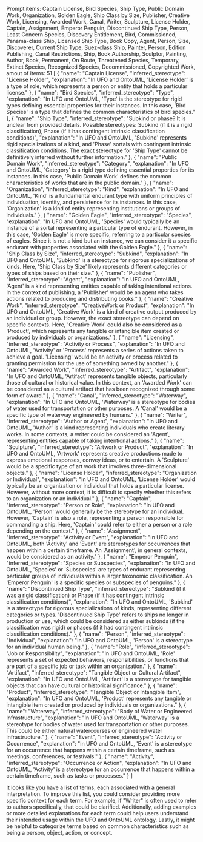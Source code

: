 Prompt items: 
Captain License, Bird Species, Ship Type, Public Domain Work, Organization, Golden Eagle, Ship Class by Size, Publisher, Creative Work, Licensing, Awarded Work, Canal, Writer, Sculpture, License Holder, Captain, Assignment, Emperor Penguin, Discontinued Ship Type, Person, Least Concern Species, Discovery Entitlement, Bird, Commissioned, Panama-class Ship, Licensed Ship Type, Book Copy, Agent, Person, Size, Discoverer, Current Ship Type, Suez-class Ship, Painter, Person, Edition Publishing, Canal Restrictions, Ship, Book Authorship, Sculptor, Painting, Author, Book, Permanent, On Route, Threatened Species, Temporary, Extinct Species, Recognized Species, Decommissioned, Copyrighted Work, 
amout of items: 51
 [
    {
        "name": "Captain License",
        "inferred_stereotype": "License Holder",
        "explanation": "In UFO and OntoUML, 'License Holder' is a type of role, which represents a person or entity that holds a particular license."
    },
    {
        "name": "Bird Species",
        "inferred_stereotype": "Type",
        "explanation": "In UFO and OntoUML, 'Type' is the stereotype for rigid types defining essential properties for their instances. In this case, 'Bird Species' is a type that defines the common characteristics of bird species."
    },
    {
        "name": "Ship Type",
        "inferred_stereotype": "Subkind or phase? It is unclear from provided details. Possible stereotypes: Subkind (if it is a rigid classification), Phase (if it has contingent intrinsic classification conditions)",
        "explanation": "In UFO and OntoUML, 'Subkind' represents rigid specializations of a kind, and 'Phase' sortals with contingent intrinsic classification conditions. The exact stereotype for 'Ship Type' cannot be definitively inferred without further information."
    },
    {
        "name": "Public Domain Work",
        "inferred_stereotype": "Category",
        "explanation": "In UFO and OntoUML, 'Category' is a rigid type defining essential properties for its instances. In this case, 'Public Domain Work' defines the common characteristics of works that are in the public domain."
    },
    {
        "name": "Organization",
        "inferred_stereotype": "Kind",
        "explanation": "In UFO and OntoUML, 'Kind' is a fundamental endurant type with uniform principles of individuation, identity, and persistence for its instances. In this case, 'Organization' is a kind of entity representing institutions or groups of individuals."
    },
    {
        "name": "Golden Eagle",
        "inferred_stereotype": "Species",
        "explanation": "In UFO and OntoUML, 'Species' would typically be an instance of a sortal representing a particular type of endurant. However, in this case, 'Golden Eagle' is more specific, referring to a particular species of eagles. Since it is not a kind but an instance, we can consider it a specific endurant with properties associated with the Golden Eagle."
    },
    {
        "name": "Ship Class by Size",
        "inferred_stereotype": "Subkind",
        "explanation": "In UFO and OntoUML, 'Subkind' is a stereotype for rigorous specializations of kinds. Here, 'Ship Class by Size' likely represents different categories or types of ships based on their size."
    },
    {
        "name": "Publisher",
        "inferred_stereotype": "Agent",
        "explanation": "In UFO and OntoUML, 'Agent' is a kind representing entities capable of taking intentional actions. In the context of publishing, a 'Publisher' would be an agent who takes actions related to producing and distributing books."
    },
    {
        "name": "Creative Work",
        "inferred_stereotype": "CreativeWork or Product",
        "explanation": "In UFO and OntoUML, 'Creative Work' is a kind of creative output produced by an individual or group. However, the exact stereotype can depend on specific contexts. Here, 'Creative Work' could also be considered as a 'Product', which represents any tangible or intangible item created or produced by individuals or organizations."
    },
    {
        "name": "Licensing",
        "inferred_stereotype": "Activity or Process",
        "explanation": "In UFO and OntoUML, 'Activity' or 'Process' represents a series of actions taken to achieve a goal. 'Licensing' would be an activity or process related to granting permission for the use of something owned by another."
    },
    {
        "name": "Awarded Work",
        "inferred_stereotype": "Artifact",
        "explanation": "In UFO and OntoUML, 'Artifact' represents tangible objects, particularly those of cultural or historical value. In this context, an 'Awarded Work' can be considered as a cultural artifact that has been recognized through some form of award."
    },
    {
        "name": "Canal",
        "inferred_stereotype": "Waterway",
        "explanation": "In UFO and OntoUML, 'Waterway' is a stereotype for bodies of water used for transportation or other purposes. A 'Canal' would be a specific type of waterway engineered by humans."
    },
    {
        "name": "Writer",
        "inferred_stereotype": "Author or Agent",
        "explanation": "In UFO and OntoUML, 'Author' is a kind representing individuals who create literary works. In some contexts, a writer could be considered an 'Agent', representing entities capable of taking intentional actions."
    },
    {
        "name": "Sculpture",
        "inferred_stereotype": "Artwork or Product",
        "explanation": "In UFO and OntoUML, 'Artwork' represents creative productions made to express emotional responses, convey ideas, or to entertain. A 'Sculpture' would be a specific type of art work that involves three-dimensional objects."
    },
    {
        "name": "License Holder",
        "inferred_stereotype": "Organization or Individual",
        "explanation": "In UFO and OntoUML, 'License Holder' would typically be an organization or individual that holds a particular license. However, without more context, it is difficult to specify whether this refers to an organization or an individual."
    },
    {
        "name": "Captain",
        "inferred_stereotype": "Person or Role",
        "explanation": "In UFO and OntoUML, 'Person' would generally be the stereotype for an individual. However, 'Captain' is also a role, representing a person responsible for commanding a ship. Here, 'Captain' could refer to either a person or a role depending on the context."
    },
    {
        "name": "Assignment",
        "inferred_stereotype": "Activity or Event",
        "explanation": "In UFO and OntoUML, both 'Activity' and 'Event' are stereotypes for occurrences that happen within a certain timeframe. An 'Assignment', in general contexts, would be considered as an activity."
    },
    {
        "name": "Emperor Penguin",
        "inferred_stereotype": "Species or Subspecies",
        "explanation": "In UFO and OntoUML, 'Species' or 'Subspecies' are types of endurant representing particular groups of individuals within a larger taxonomic classification. An 'Emperor Penguin' is a specific species or subspecies of penguins."
    },
    {
        "name": "Discontinued Ship Type",
        "inferred_stereotype": "Subkind (if it was a rigid classification) or Phase (if it has contingent intrinsic classification conditions)",
        "explanation": "In UFO and OntoUML, 'Subkind' is a stereotype for rigorous specializations of kinds, representing different categories or types. 'Discontinued Ship Type' refers to ships no longer in production or use, which could be considered as either subkinds (if the classification was rigid) or phases (if it had contingent intrinsic classification conditions)."
    },
    {
        "name": "Person",
        "inferred_stereotype": "Individual",
        "explanation": "In UFO and OntoUML, 'Person' is a stereotype for an individual human being."
    },
    {
        "name": "Role",
        "inferred_stereotype": "Job or Responsibility",
        "explanation": "In UFO and OntoUML, 'Role' represents a set of expected behaviors, responsibilities, or functions that are part of a specific job or task within an organization."
    },
    {
        "name": "Artifact",
        "inferred_stereotype": "Tangible Object or Cultural Artifact",
        "explanation": "In UFO and OntoUML, 'Artifact' is a stereotype for tangible objects that can have cultural or historical significance."
    },
    {
        "name": "Product",
        "inferred_stereotype": "Tangible Object or Intangible Item",
        "explanation": "In UFO and OntoUML, 'Product' represents any tangible or intangible item created or produced by individuals or organizations."
    },
    {
        "name": "Waterway",
        "inferred_stereotype": "Body of Water or Engineered Infrastructure",
        "explanation": "In UFO and OntoUML, 'Waterway' is a stereotype for bodies of water used for transportation or other purposes. This could be either natural watercourses or engineered water infrastructure."
    },
    {
        "name": "Event",
        "inferred_stereotype": "Activity or Occurrence",
        "explanation": "In UFO and OntoUML, 'Event' is a stereotype for an occurrence that happens within a certain timeframe, such as meetings, conferences, or festivals."
    },
    {
        "name": "Activity",
        "inferred_stereotype": "Occurrence or Action",
        "explanation": "In UFO and OntoUML, 'Activity' is a stereotype for an occurrence that happens within a certain timeframe, such as tasks or processes."
    }
]

It looks like you have a list of terms, each associated with a general interpretation. To improve this list, you could consider providing more specific context for each term. For example, if "Writer" is often used to refer to authors specifically, that could be clarified. Additionally, adding examples or more detailed explanations for each term could help users understand their intended usage within the UFO and OntoUML ontology. Lastly, it might be helpful to categorize terms based on common characteristics such as being a person, object, action, or concept.
